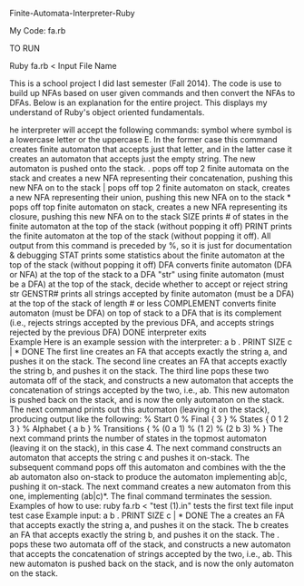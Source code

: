 Finite-Automata-Interpreter-Ruby

My Code: fa.rb

TO RUN

Ruby fa.rb < Input File Name



This is a school project I did last semester (Fall 2014). The code is use to build up NFAs based on user given commands and then convert the NFAs to DFAs. Below is an explanation for the entire project. This displays my understand of Ruby's object oriented fundamentals.




he interpreter will accept the following commands:
symbol where symbol is a lowercase letter or the uppercase E. In the former case this command creates finite automaton that accepts just that letter, and in the latter case it creates an automaton that accepts just the empty string. The new automaton is pushed onto the stack. . pops off top 2 finite automata on the stack and creates a new NFA representing their concatenation, pushing this new NFA on to the stack | pops off top 2 finite automaton on stack, creates a new NFA representing their union, pushing this new NFA on to the stack * pops off top finite automaton on stack, creates a new NFA representing its closure, pushing this new NFA on to the stack SIZE prints # of states in the finite automaton at the top of the stack (without popping it off) PRINT prints the finite automaton at the top of the stack (without popping it off). All output from this command is preceded by %, so it is just for documentation & debugging STAT prints some statistics about the finite automaton at the top of the stack (without popping it off) DFA converts finite automaton (DFA or NFA) at the top of the stack to a DFA "str" using finite automaton (must be a DFA) at the top of the stack, decide whether to accept or reject string str GENSTR# prints all strings accepted by finite automaton (must be a DFA) at the top of the stack of length # or less COMPLEMENT converts finite automaton (must be DFA) on top of stack to a DFA that is its complement (i.e., rejects strings accepted by the previous DFA, and accepts strings rejected by the previous DFA) DONE interpreter exits  
Example Here is an example session with the interpreter:
a b . PRINT SIZE c | * DONE
The first line creates an FA that accepts exactly the string a, and pushes it on the stack. The second line creates an FA that accepts exactly the string b, and pushes it on the stack. The third line pops these two automata off of the stack, and constructs a new automaton that accepts the concatenation of strings accepted by the two, i.e., ab. This new automaton is pushed back on the stack, and is now the only automaton on the stack.
The next command prints out this automaton (leaving it on the stack), producing output like the following:
% Start 0 % Final { 3 } % States { 0 1 2 3 } % Alphabet { a b } % Transitions { % (0 a 1) % (1 2) % (2 b 3) % }
The next command prints the number of states in the topmost automaton (leaving it on the stack), in this case 4. The next command constructs an automaton that accepts the string c and pushes it on-stack. The subsequent command pops off this automaton and combines with the the ab automaton also on-stack to produce the automaton implementing ab|c, pushing it on-stack. The next command creates a new automaton from this one, implementing (ab|c)*. The final command terminates the session.
Examples of how to use: ruby fa.rb < "test (1).in" tests the first text file input test case Example input: a b . PRINT SIZE c | * DONE The a creates an FA that accepts exactly the string a, and pushes it on the stack. The b creates an FA that accepts exactly the string b, and pushes it on the stack. The . pops these two automata off of the stack, and constructs a new automaton that accepts the concatenation of strings accepted by the two, i.e., ab. This new automaton is pushed back on the stack, and is now the only automaton on the stack.
